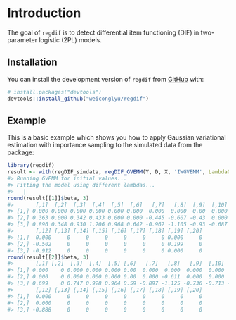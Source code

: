 
<!-- README.md is generated from README.Rmd. Please edit that file -->

# Introduction

The goal of `regdif` is to detect differential item functioning (DIF) in
two-parameter logistic (2PL) models.

## Installation

You can install the development version of `regdif` from
[GitHub](https://github.com/) with:

``` r
# install.packages("devtools")
devtools::install_github("weiconglyu/regdif")
```

## Example

This is a basic example which shows you how to apply Gaussian
variational estimation with importance sampling to the simulated data
from the package:

``` r
library(regdif)
result <- with(regDIF_simdata, regDIF_GVEMM(Y, D, X, 'IWGVEMM', Lambda0 = c(0.3, 0.5)))
#> Running GVEMM for initial values...
#> Fitting the model using different lambdas...
#>   |                                                                              |                                                                      |   0%  |                                                                              |===================================                                   |  50%  |                                                                              |======================================================================| 100%
round(result[[1]]$beta, 3)
#>       [,1]  [,2]  [,3]  [,4]  [,5]  [,6]   [,7]   [,8]  [,9]  [,10]  [,11]
#> [1,] 0.000 0.000 0.000 0.000 0.000 0.000  0.000  0.000  0.00  0.000  0.000
#> [2,] 0.363 0.000 0.342 0.433 0.000 0.000 -0.445 -0.607 -0.43  0.000 -0.549
#> [3,] 0.896 0.348 0.930 1.206 0.968 0.642 -0.962 -1.105 -0.93 -0.687 -1.051
#>       [,12] [,13] [,14] [,15] [,16] [,17] [,18] [,19] [,20]
#> [1,]  0.000     0     0     0     0     0     0 0.000     0
#> [2,] -0.502     0     0     0     0     0     0 0.199     0
#> [3,] -0.912     0     0     0     0     0     0 0.000     0
round(result[[2]]$beta, 3)
#>       [,1] [,2]  [,3]  [,4]  [,5] [,6]   [,7]   [,8]   [,9]  [,10]  [,11]
#> [1,] 0.000    0 0.000 0.000 0.000 0.00  0.000  0.000  0.000  0.000  0.000
#> [2,] 0.000    0 0.000 0.000 0.000 0.00  0.000 -0.611  0.000  0.000  0.000
#> [3,] 0.699    0 0.747 0.928 0.964 0.59 -0.897 -1.125 -0.736 -0.713 -0.798
#>       [,12] [,13] [,14] [,15] [,16] [,17] [,18] [,19] [,20]
#> [1,]  0.000     0     0     0     0     0     0     0     0
#> [2,]  0.000     0     0     0     0     0     0     0     0
#> [3,] -0.888     0     0     0     0     0     0     0     0
```

